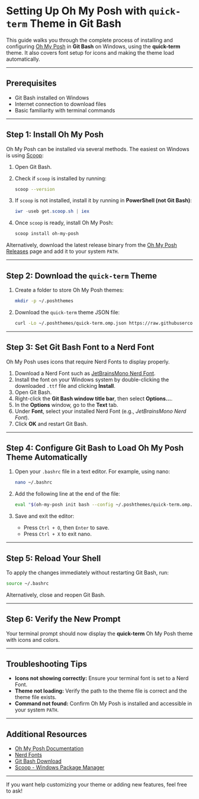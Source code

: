 # Setting Up Oh My Posh with `quick-term` Theme in Git Bash

This guide walks you through the complete process of installing and configuring [Oh My Posh](https://ohmyposh.dev/) in **Git Bash** on Windows, using the **quick-term** theme. It also covers font setup for icons and making the theme load automatically.

---

## Prerequisites

- Git Bash installed on Windows
- Internet connection to download files
- Basic familiarity with terminal commands

---

## Step 1: Install Oh My Posh

Oh My Posh can be installed via several methods. The easiest on Windows is using [Scoop](https://scoop.sh/):

1. Open Git Bash.
2. Check if `scoop` is installed by running:

   ```bash
   scoop --version
   ```

3. If `scoop` is not installed, install it by running in **PowerShell (not Git Bash)**:

   ```powershell
   iwr -useb get.scoop.sh | iex
   ```

4. Once `scoop` is ready, install Oh My Posh:

   ```bash
   scoop install oh-my-posh
   ```

Alternatively, download the latest release binary from the [Oh My Posh Releases](https://github.com/JanDeDobbeleer/oh-my-posh/releases) page and add it to your system `PATH`.

---

## Step 2: Download the `quick-term` Theme

1. Create a folder to store Oh My Posh themes:

   ```bash
   mkdir -p ~/.poshthemes
   ```

2. Download the `quick-term` theme JSON file:

   ```bash
   curl -Lo ~/.poshthemes/quick-term.omp.json https://raw.githubusercontent.com/JanDeDobbeleer/oh-my-posh/main/themes/quick-term.omp.json
   ```

---

## Step 3: Set Git Bash Font to a Nerd Font

Oh My Posh uses icons that require Nerd Fonts to display properly.

1. Download a Nerd Font such as [JetBrainsMono Nerd Font](https://www.nerdfonts.com/font-downloads).
2. Install the font on your Windows system by double-clicking the downloaded `.ttf` file and clicking **Install**.
3. Open Git Bash.
4. Right-click the **Git Bash window title bar**, then select **Options...**.
5. In the **Options** window, go to the **Text** tab.
6. Under **Font**, select your installed Nerd Font (e.g., *JetBrainsMono Nerd Font*).
7. Click **OK** and restart Git Bash.

---

## Step 4: Configure Git Bash to Load Oh My Posh Theme Automatically

1. Open your `.bashrc` file in a text editor. For example, using nano:

   ```bash
   nano ~/.bashrc
   ```

2. Add the following line at the end of the file:

   ```bash
   eval "$(oh-my-posh init bash --config ~/.poshthemes/quick-term.omp.json)"
   ```

3. Save and exit the editor:
   - Press `Ctrl + O`, then `Enter` to save.
   - Press `Ctrl + X` to exit nano.

---

## Step 5: Reload Your Shell

To apply the changes immediately without restarting Git Bash, run:

```bash
source ~/.bashrc
```

Alternatively, close and reopen Git Bash.

---

## Step 6: Verify the New Prompt

Your terminal prompt should now display the **quick-term** Oh My Posh theme with icons and colors.

---

## Troubleshooting Tips

- **Icons not showing correctly:** Ensure your terminal font is set to a Nerd Font.
- **Theme not loading:** Verify the path to the theme file is correct and the theme file exists.
- **Command not found:** Confirm Oh My Posh is installed and accessible in your system `PATH`.

---

## Additional Resources

- [Oh My Posh Documentation](https://ohmyposh.dev/docs/)
- [Nerd Fonts](https://www.nerdfonts.com/)
- [Git Bash Download](https://git-scm.com/downloads)
- [Scoop - Windows Package Manager](https://scoop.sh/)

---

If you want help customizing your theme or adding new features, feel free to ask!
